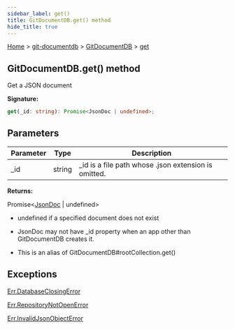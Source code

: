 ```yaml
---
sidebar_label: get()
title: GitDocumentDB.get() method
hide_title: true
---
```


[Home](./index.md) &gt; [git-documentdb](./git-documentdb.md) &gt; [GitDocumentDB](./git-documentdb.gitdocumentdb.md) &gt; [get](./git-documentdb.gitdocumentdb.get.md)

## GitDocumentDB.get() method

Get a JSON document

<b>Signature:</b>

```typescript
get(_id: string): Promise<JsonDoc | undefined>;
```

## Parameters

|  Parameter | Type | Description |
|  --- | --- | --- |
|  \_id | string | \_id is a file path whose .json extension is omitted. |

<b>Returns:</b>

Promise&lt;[JsonDoc](./git-documentdb.jsondoc.md) \| undefined&gt;

- undefined if a specified document does not exist

- JsonDoc may not have \_id property when an app other than GitDocumentDB creates it.

- This is an alias of GitDocumentDB\#rootCollection.get()

## Exceptions

[Err.DatabaseClosingError](./git-documentdb.err.databaseclosingerror.md)

[Err.RepositoryNotOpenError](./git-documentdb.err.repositorynotopenerror.md)

[Err.InvalidJsonObjectError](./git-documentdb.err.invalidjsonobjecterror.md)

